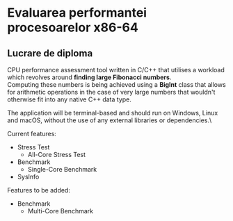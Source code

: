 # Evaluarea performantei procesoarelor x86-64
## Lucrare de diploma

CPU performance assessment tool written in C/C++ that utilises a workload which revolves around **finding large Fibonacci numbers**.\
Computing these numbers is being achieved using a **BigInt** class that allows for arithmetic operations in the case of very large numbers that wouldn't otherwise fit into any native C++ data type.

The application will be terminal-based and should run on Windows, Linux and macOS, without the use of any external libraries or dependencies.\

Current features:
* Stress Test
	* All-Core Stress Test
* Benchmark
	* Single-Core Benchmark
* SysInfo

Features to be added:
* Benchmark
	* Multi-Core Benchmark